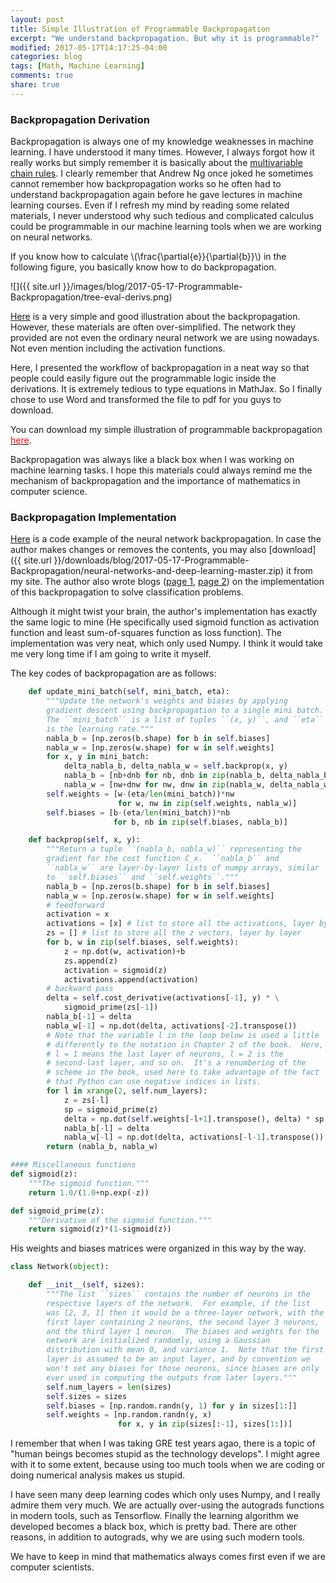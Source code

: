 ```yaml
---
layout: post
title: Simple Illustration of Programmable Backpropagation
excerpt: "We understand backpropagation. But why it is programmable?"
modified: 2017-05-17T14:17:25-04:00
categories: blog
tags: [Math, Machine Learning]
comments: true
share: true
---
```


### Backpropagation Derivation

Backpropagation is always one of my knowledge weaknesses in machine learning. I have understood it many times. However, I always forgot how it really works but simply remember it is basically about the [multivariable chain rules](https://proofwiki.org/wiki/Chain_Rule_for_Real-Valued_Functions). I clearly remember that Andrew Ng once joked he sometimes cannot remember how backpropagation works so he often had to understand backpropagation again before he gave lectures in machine learning courses. Even if I refresh my mind by reading some related materials, I never understood why such tedious and complicated calculus could be programmable in our machine learning tools when we are working on neural networks. 

If you know how to calculate \\(\frac{\partial{e}}{\partial{b}}\\) in the following figure, you basically know how to do backpropagation.

![]({{ site.url }}/images/blog/2017-05-17-Programmable-Backpropagation/tree-eval-derivs.png)

[Here](http://colah.github.io/posts/2015-08-Backprop/) is a very simple and good illustration about the backpropagation. However, these materials are often over-simplified. The network they provided are not even the ordinary neural network we are using nowadays. Not even mention including the activation functions. 

Here, I presented the workflow of backpropagation in a neat way so that people could easily figure out the programmable logic inside the derivations. It is extremely tedious to type equations in MathJax. So I finally chose to use Word and transformed the file to pdf for you guys to download. 

You can download my simple illustration of programmable backpropagation [<font color="red">here</font>](/downloads/blog/2017-05-17-Programmable-Backpropagation/backpropagation.pdf). 

Backpropagation was always like a black box when I was working on machine learning tasks. I hope this materials could always remind me the mechanism of backpropagation and the importance of mathematics in computer science.

### Backpropagation Implementation

[Here](https://github.com/mnielsen/neural-networks-and-deep-learning/blob/master/src/network.py) is a code example of the neural network backpropagation. In case the author makes changes or removes the contents, you may also [download]({{ site.url }}/downloads/blog/2017-05-17-Programmable-Backpropagation/neural-networks-and-deep-learning-master.zip) it from my site. The author also wrote blogs ([page 1](http://neuralnetworksanddeeplearning.com/chap2.html), [page 2](http://neuralnetworksanddeeplearning.com/chap1.html#implementing_our_network_to_classify_digits)) on the implementation of this backpropagation to solve classification problems.

Although it might twist your brain, the author's implementation has exactly the same logic to mine (He specifically used sigmoid function as activation function and least sum-of-squares function as loss function). The implementation was very neat, which only used Numpy. I think it would take me very long time if I am going to write it myself.

The key codes of backpropagation are as follows:

```python
    def update_mini_batch(self, mini_batch, eta):
        """Update the network's weights and biases by applying
        gradient descent using backpropagation to a single mini batch.
        The ``mini_batch`` is a list of tuples ``(x, y)``, and ``eta``
        is the learning rate."""
        nabla_b = [np.zeros(b.shape) for b in self.biases]
        nabla_w = [np.zeros(w.shape) for w in self.weights]
        for x, y in mini_batch:
            delta_nabla_b, delta_nabla_w = self.backprop(x, y)
            nabla_b = [nb+dnb for nb, dnb in zip(nabla_b, delta_nabla_b)]
            nabla_w = [nw+dnw for nw, dnw in zip(nabla_w, delta_nabla_w)]
        self.weights = [w-(eta/len(mini_batch))*nw
                        for w, nw in zip(self.weights, nabla_w)]
        self.biases = [b-(eta/len(mini_batch))*nb
                       for b, nb in zip(self.biases, nabla_b)]

    def backprop(self, x, y):
        """Return a tuple ``(nabla_b, nabla_w)`` representing the
        gradient for the cost function C_x.  ``nabla_b`` and
        ``nabla_w`` are layer-by-layer lists of numpy arrays, similar
        to ``self.biases`` and ``self.weights``."""
        nabla_b = [np.zeros(b.shape) for b in self.biases]
        nabla_w = [np.zeros(w.shape) for w in self.weights]
        # feedforward
        activation = x
        activations = [x] # list to store all the activations, layer by layer
        zs = [] # list to store all the z vectors, layer by layer
        for b, w in zip(self.biases, self.weights):
            z = np.dot(w, activation)+b
            zs.append(z)
            activation = sigmoid(z)
            activations.append(activation)
        # backward pass
        delta = self.cost_derivative(activations[-1], y) * \
            sigmoid_prime(zs[-1])
        nabla_b[-1] = delta
        nabla_w[-1] = np.dot(delta, activations[-2].transpose())
        # Note that the variable l in the loop below is used a little
        # differently to the notation in Chapter 2 of the book.  Here,
        # l = 1 means the last layer of neurons, l = 2 is the
        # second-last layer, and so on.  It's a renumbering of the
        # scheme in the book, used here to take advantage of the fact
        # that Python can use negative indices in lists.
        for l in xrange(2, self.num_layers):
            z = zs[-l]
            sp = sigmoid_prime(z)
            delta = np.dot(self.weights[-l+1].transpose(), delta) * sp
            nabla_b[-l] = delta
            nabla_w[-l] = np.dot(delta, activations[-l-1].transpose())
        return (nabla_b, nabla_w)

#### Miscellaneous functions
def sigmoid(z):
    """The sigmoid function."""
    return 1.0/(1.0+np.exp(-z))

def sigmoid_prime(z):
    """Derivative of the sigmoid function."""
    return sigmoid(z)*(1-sigmoid(z))

```

His weights and biases matrices were organized in this way by the way.

```python
class Network(object):

    def __init__(self, sizes):
        """The list ``sizes`` contains the number of neurons in the
        respective layers of the network.  For example, if the list
        was [2, 3, 1] then it would be a three-layer network, with the
        first layer containing 2 neurons, the second layer 3 neurons,
        and the third layer 1 neuron.  The biases and weights for the
        network are initialized randomly, using a Gaussian
        distribution with mean 0, and variance 1.  Note that the first
        layer is assumed to be an input layer, and by convention we
        won't set any biases for those neurons, since biases are only
        ever used in computing the outputs from later layers."""
        self.num_layers = len(sizes)
        self.sizes = sizes
        self.biases = [np.random.randn(y, 1) for y in sizes[1:]]
        self.weights = [np.random.randn(y, x)
                        for x, y in zip(sizes[:-1], sizes[1:])]
```

I remember that when I was taking GRE test years agao, there is a topic of "human beings becomes stupid as the technology develops". I might agree with it to some extent, because using too much tools when we are coding or doing numerical analysis makes us stupid. 

I have seen many deep learning codes which only uses Numpy, and I really admire them very much. We are actually over-using the autograds functions in modern tools, such as Tensorflow. Finally the learning algorithm we developed becomes a black box, which is pretty bad. There are other reasons, in addition to autograds, why we are using such modern tools.

We have to keep in mind that mathematics always comes first even if we are computer scientists.
